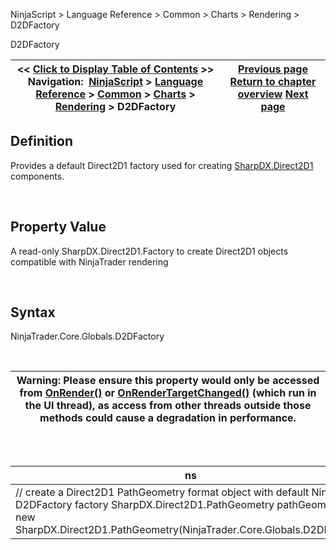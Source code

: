 ﻿


NinjaScript \> Language Reference \> Common \> Charts \> Rendering \> D2DFactory






















D2DFactory







| \<\< [Click to Display Table of Contents](d2dfactory.md) \>\> **Navigation:**     [NinjaScript](ninjascript.md) \> [Language Reference](language_reference_wip.md) \> [Common](common.md) \> [Charts](chart.md) \> [Rendering](rendering.md) \> D2DFactory | [Previous page](rendering.md) [Return to chapter overview](rendering.md) [Next page](directwritefactory.md) |
| --- | --- |











## Definition


Provides a default Direct2D1 factory used for creating [SharpDX.Direct2D1](sharpdx_direct2d1.md) components.


 


## Property Value


A read\-only SharpDX.Direct2D1\.Factory to create Direct2D1 objects compatible with NinjaTrader rendering


 


## Syntax


NinjaTrader.Core.Globals.D2DFactory


 




| Warning: Please ensure this property would only be accessed from [OnRender()](onrender.md) or [OnRenderTargetChanged()](onrendertargetchanged.md) (which run in the UI thread), as access from other threads outside those methods could cause a degradation in performance. |
| --- |



## 


 




| ns |
| --- |
| // create a Direct2D1 PathGeometry format object with default NinjaTrader D2DFactory factory SharpDX.Direct2D1\.PathGeometry pathGeometry \= new SharpDX.Direct2D1\.PathGeometry(NinjaTrader.Core.Globals.D2DFactory); |









